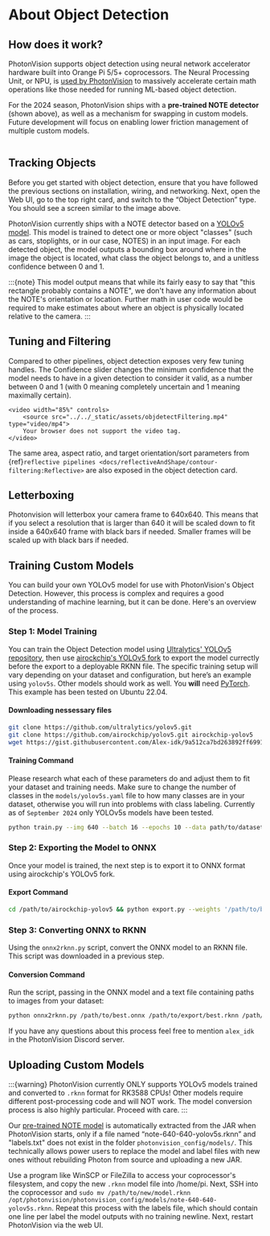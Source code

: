 # About Object Detection

## How does it work?

PhotonVision supports object detection using neural network accelerator hardware built into Orange Pi 5/5+ coprocessors. The Neural Processing Unit, or NPU, is [used by PhotonVision](https://github.com/PhotonVision/rknn_jni/tree/main) to massively accelerate certain math operations like those needed for running ML-based object detection.

For the 2024 season, PhotonVision ships with a **pre-trained NOTE detector** (shown above), as well as a mechanism for swapping in custom models. Future development will focus on enabling lower friction management of multiple custom models.

```{image} images/notes-ui.png

```

## Tracking Objects

Before you get started with object detection, ensure that you have followed the previous sections on installation, wiring, and networking. Next, open the Web UI, go to the top right card, and switch to the “Object Detection” type. You should see a screen similar to the image above.

PhotonVision currently ships with a NOTE detector based on a [YOLOv5 model](https://docs.ultralytics.com/yolov5/). This model is trained to detect one or more object "classes" (such as cars, stoplights, or in our case, NOTES) in an input image. For each detected object, the model outputs a bounding box around where in the image the object is located, what class the object belongs to, and a unitless confidence between 0 and 1.

:::{note}
This model output means that while its fairly easy to say that "this rectangle probably contains a NOTE", we don't have any information about the NOTE's orientation or location. Further math in user code would be required to make estimates about where an object is physically located relative to the camera.
:::

## Tuning and Filtering

Compared to other pipelines, object detection exposes very few tuning handles. The Confidence slider changes the minimum confidence that the model needs to have in a given detection to consider it valid, as a number between 0 and 1 (with 0 meaning completely uncertain and 1 meaning maximally certain).

```{raw} html
<video width="85%" controls>
    <source src="../../_static/assets/objdetectFiltering.mp4" type="video/mp4">
    Your browser does not support the video tag.
</video>
```

The same area, aspect ratio, and target orientation/sort parameters from {ref}`reflective pipelines <docs/reflectiveAndShape/contour-filtering:Reflective>` are also exposed in the object detection card.

## Letterboxing

Photonvision will letterbox your camera frame to 640x640. This means that if you select a resolution that is larger than 640 it will be scaled down to fit inside a 640x640 frame with black bars if needed. Smaller frames will be scaled up with black bars if needed.

## Training Custom Models

You can build your own YOLOv5 model for use with PhotonVision's Object Detection. However, this process is complex and requires a good understanding of machine learning, but it can be done. Here's an overview of the process.

### Step 1: Model Training

You can train the Object Detection model using [Ultralytics' YOLOv5 repository](https://github.com/ultralytics/yolov5), then use [airockchip's YOLOv5 fork](https://github.com/airockchip/yolov5) to export the model currectly before the export to a deployable RKNN file. The specific training setup will vary depending on your dataset and configuration, but here’s an example using `yolov5s`. Other models should work as well. You **will** need [PyTorch](https://pytorch.org/get-started/locally/). This example has been tested on Ubuntu 22.04.

#### Downloading nessessary files

```bash
git clone https://github.com/ultralytics/yolov5.git
git clone https://github.com/airockchip/yolov5.git airockchip-yolov5
wget https://gist.githubusercontent.com/Alex-idk/9a512ca7bd263892ff6991a856f1a458/raw/e8c0c9d8d5a1a60a2bbe72c065e04a261300baac/onnx2rknn.py # This is the onnx to rknn convertion script
```

#### Training Command

Please research what each of these parameters do and adjust them to fit your dataset and training needs. Make sure to change the number of classes in the `models/yolov5s.yaml` file to how many classes are in your dataset, otherwise you will run into problems with class labeling. Currently as of `September 2024` only YOLOv5s models have been tested.

```bash
python train.py --img 640 --batch 16 --epochs 10 --data path/to/dataset/data.yaml --cfg 'models/yolov5s.yaml' --weights '' --cache
```

### Step 2: Exporting the Model to ONNX

Once your model is trained, the next step is to export it to ONNX format using airockchip's YOLOv5 fork.

#### Export Command

```bash
cd /path/to/airockchip-yolov5 && python export.py --weights '/path/to/best.pt' --rknpu --include 'onnx'
```

### Step 3: Converting ONNX to RKNN

Using the `onnx2rknn.py` script, convert the ONNX model to an RKNN file. This script was downloaded in a previous step.

#### Conversion Command

Run the script, passing in the ONNX model and a text file containing paths to images from your dataset:

```bash
python onnx2rknn.py /path/to/best.onnx /path/to/export/best.rknn /path/to/imagePaths.txt
```

If you have any questions about this process feel free to mention `alex_idk` in the PhotonVision Discord server.

## Uploading Custom Models

:::{warning}
PhotonVision currently ONLY supports YOLOv5 models trained and converted to `.rknn` format for RK3588 CPUs! Other models require different post-processing code and will NOT work. The model conversion process is also highly particular. Proceed with care.
:::

Our [pre-trained NOTE model](https://github.com/PhotonVision/photonvision/blob/master/photon-server/src/main/resources/models/note-640-640-yolov5s.rknn) is automatically extracted from the JAR when PhotonVision starts, only if a file named “note-640-640-yolov5s.rknn” and "labels.txt" does not exist in the folder `photonvision_config/models/`. This technically allows power users to replace the model and label files with new ones without rebuilding Photon from source and uploading a new JAR.

Use a program like WinSCP or FileZilla to access your coprocessor's filesystem, and copy the new `.rknn` model file into /home/pi. Next, SSH into the coprocessor and `sudo mv /path/to/new/model.rknn /opt/photonvision/photonvision_config/models/note-640-640-yolov5s.rknn`. Repeat this process with the labels file, which should contain one line per label the model outputs with no training newline. Next, restart PhotonVision via the web UI.
